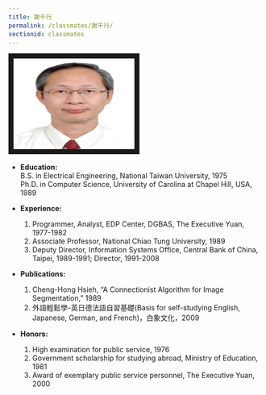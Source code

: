 ```yaml
---
title: 謝千行
permalink: /classmates/謝千行/
sectionid: classmates
---
```

<img src="/img/Hsieh.jpg"
alt="Photo of Dr. Cheng-Hong Hsieh" width="240" height="180" border="10" />

- **Education:**  
   B.S. in Electrical Engineering, National Taiwan University, 1975  
   Ph.D. in Computer Science, University of Carolina at Chapel Hill, USA, 1989  

- **Experience:**  
   1.  Programmer, Analyst, EDP Center, DGBAS, The Executive Yuan, 1977-1982  
   2.  Associate Professor, National Chiao Tung University, 1989  
   3.  Deputy Director, Information Systems Office, Central Bank of China,   Taipei, 1989-1991; Director, 1991-2008  

- **Publications:**  
   1.  Cheng-Hong Hsieh, “A Connectionist Algorithm for Image Segmentation,” 1989  
   2.  外語輕鬆學-英日德法語自習基礎(Basis for self-studying English, Japanese, German, and French)，白象文化，2009  

- **Honors:**  
   1.  High examination for public service, 1976  
   2.  Government scholarship for studying abroad, Ministry of Education, 1981  
   3.  Award of exemplary public service personnel, The Executive Yuan, 2000  
